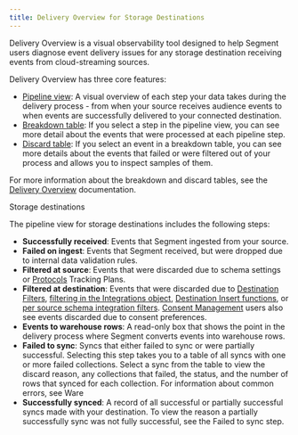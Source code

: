 ```yaml
---
title: Delivery Overview for Storage Destinations
---
```


Delivery Overview is a visual observability tool designed to help Segment users diagnose event delivery issues for any storage destination receiving events from cloud-streaming sources.

Delivery Overview has three core features:

- [Pipeline view](#pipeline-view): A visual overview of each step your data takes during the delivery process \- from when your source receives audience events to when events are successfully delivered to your connected destination.  
- [Breakdown table](/docs/monitoring/delivery-overview#breakdown-table): If you select a step in the pipeline view, you can see more detail about the events that were processed at each pipeline step.  
- [Discard table](/docs/monitoring/delivery-overview#discard-table): If you select an event in a breakdown table, you can see more details about the events that failed or were filtered out of your process and allows you to inspect samples of them.

For more information about the breakdown and discard tables, see the [Delivery Overview](/docs/monitoring/delivery-overview) documentation.

Storage destinations

The pipeline view for storage destinations includes the following steps:

- **Successfully received**: Events that Segment ingested from your source.  
- **Failed on ingest**: Events that Segment received, but were dropped due to internal data validation rules.  
- **Filtered at source**: Events that were discarded due to schema settings or [Protocols](/docs/protocols/) Tracking Plans.  
- **Filtered at destination**: Events that were discarded due to [Destination Filters](/docs/guides/filtering-data/#destination-filters), [filtering in the Integrations object](/docs/guides/filtering-data/#filtering-with-the-integrations-object), [Destination Insert functions](docs/connections/functions/insert-functions/), or [per source schema integration filters](/docs/guides/filtering-data/#per-source-schema-integrations-filters). [Consent Management](/docs/privacy/consent-management/) users also see events discarded due to consent preferences.  
- **Events to warehouse rows**: A read-only box that shows the point in the delivery process where Segment converts events into warehouse rows.  
- **Failed to sync**: Syncs that either failed to sync or were partially successful. Selecting this step takes you to a table of all syncs with one or more failed collections. Select a sync from the table to view the discard reason, any collections that failed, the status, and the number of rows that synced for each collection. For information about common errors, see Ware  
- **Successfully synced**: A record of all successful or partially successful syncs made with your destination. To view the reason a partially successfully sync was not fully successful, see the Failed to sync step.